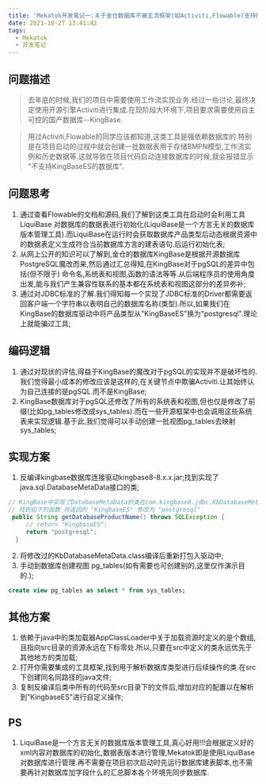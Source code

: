 ```yaml
---
title: 'Mekatok开发笔记一:关于金仓数据库不被主流框架(如Activiti,Flowable)支持的思考与解决方案'
date: 2021-10-27 13:41:42
tags: 
  - Mekatok
  - 开发笔记
---
```


## 问题描述

> 去年底的时候,我们的项目中需要使用工作流实现业务.经过一些讨论,最终决定使用开源引擎Activiti进行集成.在现阶段大环境下,项目要求需要使用自主可控的国产数据库--KingBase.

> 用过Activiti,Flowable的同学应该都知道,这类工具是强依赖数据库的.特别是在项目启动的过程中就会创建一批数据表用于存储BMPN模型,工作流实例和历史数据等.这就导致在项目代码启动连接数据库的时候,就会报错显示 "不支持KingBaseES的数据库".

## 问题思考

1. 通过查看Flowable的文档和源码,我们了解到这类工具在启动时会利用工具 LiquiBase 对数据库的数据表进行初始化(LiquiBase是一个方言无关的数据库版本管理工具).而LiquiBase在运行时会获取数据库产品类型后动态根据资源中的数据表定义生成符合当前数据库方言的建表语句.后运行初始化表;
2. 从网上公开的知识可以了解到,金仓的数据库KingBase是根据开源数据库PostgreSQL魔改而来,然后通过汇总得知,在KingBase对于pgSQL的差异中包括(但不限于) 命令名,系统表和视图,函数的语法等等.从后端程序员的使用角度出发,能与我们产生兼容性联系的基本都在系统表和视图这部分的差异弥补;
3. 通过对JDBC标准的了解.我们得知每一个实现了JDBC标准的Driver都需要返回客户端一个字符串以表明自己的数据库名称(类型).所以,如果我们在KingBase的数据库驱动中将产品类型从"KingBaseES"换为"postgresql".理论上就能骗过工具;

## 编码逻辑

1. 通过对现状的评估,得益于KingBase的魔改对于pgSQL的实现并不是破坏性的.我们觉得最小成本的修改应该是这样的,在关键节点中欺骗Activiti.让其始终认为自己连接的是pgSQL.而不是KingBase;
2. KingBase数据库对于pgSQL还修改了所有的系统表和视图,但也仅是修改了前缀(比如pg_tables修改成sys_tables).而在一些开源框架中也会调用这些系统表来实现逻辑.基于此,我们觉得可以手动创建一批视图pg_tables去映射sys_tables;

## 实现方案

1. 反编译kingbase数据库连接驱动kingbase8-8.x.x.jar;找到实现了java.sql.DatabaseMetaData接口的类;

```java
// KingBase中实现了DatabaseMetaData的类在com.kingbase8.jdbc.KbDatabaseMetaData类中
// 找到如下的函数 将返回的 "KingbaseES" 修改为 "postgresql"
 public String getDatabaseProductName() throws SQLException {
     // return "KingbaseES";
     return "postgresql";
  }
```

2. 将修改过的KbDatabaseMetaData.class编译后重新打包入驱动中;
3. 手动到数据库创建视图 pg_tables(如有需要也可创建别的,这里仅作演示目的.);

```sql
create view pg_tables as select * from sys_tables;
```

## 其他方案

1. 依赖于java中的类加载器AppClassLoader中关于加载资源时定义的是个数组,且指向src目录的资源永远在下标零处.所以,只要在src中定义的类永远优先于其他地方的类加载;
2. 打开你需要集成的工具框架,找到用于解析数据库类型进行后续操作的类.在src下创建同名同路径的java文件;
3. 复制反编译后类中所有的代码至src目录下的文件后,增加对应的配置以在解析到"KingbaseES"进行自定义操作;

## PS

1. LiquiBase是一个方言无关的数据库版本管理工具,真心好用!!!会根据定义好的xml内容对数据库的初始化,数据表版本进行管理,Mekatok即是使用LiquiBase对数据库进行管理.再不需要在项目初次启动时先运行数据库建表脚本,也不需要再针对数据库加字段什么的汇总脚本各个环境先同步数据库.
